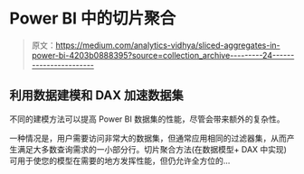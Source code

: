 # Power BI 中的切片聚合

> 原文：<https://medium.com/analytics-vidhya/sliced-aggregates-in-power-bi-4203b0888395?source=collection_archive---------24----------------------->

## 利用数据建模和 DAX 加速数据集

不同的建模方法可以提高 Power BI 数据集的性能，尽管会带来额外的复杂性。

一种情况是，用户需要访问非常大的数据集，但通常应用相同的过滤器集，从而产生满足大多数查询需求的一小部分行。切片聚合方法(在数据模型+ DAX 中实现)可用于使您的模型在需要的地方发挥性能，但仍允许全方位的…